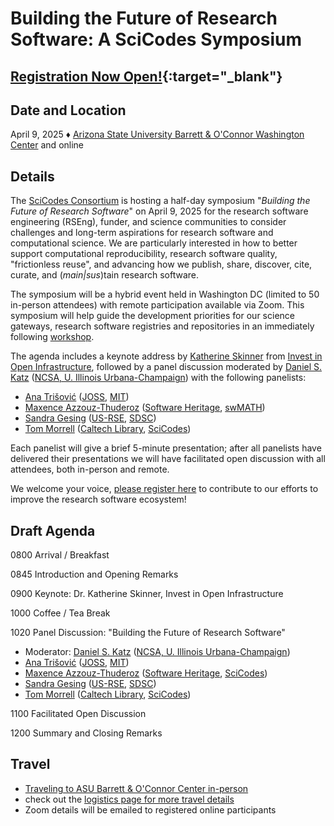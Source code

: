 # Building the Future of Research Software: A SciCodes Symposium 
## [Registration Now Open!](https://forms.gle/cDg5CV54ovYEZAUx5){:target="_blank"}
## Date and Location
April 9, 2025 &#9830; [Arizona State University Barrett &amp; O'Connor Washington Center](https://washingtondc.asu.edu/barrett-and-oconnor-center) and online

## Details
The [SciCodes Consortium](https://scicodes.net) is hosting a half-day symposium &quot;*Building the Future of Research Software*&quot; on April 9, 2025 for the research software engineering (RSEng), funder, and science communities to consider challenges and long-term aspirations for research software and computational science. We are particularly interested in how to better support computational reproducibility, research software quality, "frictionless reuse", and advancing how we publish, share, discover, cite, curate, and (*main\|sus*)tain research software.

The symposium will be a hybrid event held in Washington DC (limited to 50 in-person attendees) with remote participation available via Zoom.
This symposium will help guide the development priorities for our science gateways, research software registries and repositories in an immediately following [workshop](workshop.html).

The agenda includes a keynote address by [Katherine Skinner](https://investinopen.org/about/team/katherine/) from [Invest in Open Infrastructure](https://investinopen.org/about/), followed by a panel discussion moderated by [Daniel S. Katz](https://danielskatz.org/) ([NCSA, U. Illinois Urbana-Champaign](https://www.ncsa.illinois.edu/)) with the following panelists:

- [Ana Trišović](https://anatrisovic.com/) ([JOSS](https://joss.theoj.org/), [MIT](https://www.csail.mit.edu/))
- [Maxence Azzouz-Thuderoz](https://www.softwareheritage.org/2023/04/06/ambassador-maxence-azzouz-thuderoz/) ([Software Heritage](https://www.softwareheritage.org/), [swMATH](https://zbmath.org/software/)) 
- [Sandra Gesing](http://sandra-gesing.com/) ([US-RSE](https://us-rse.org), [SDSC](https://www.sdsc.edu)) 
- [Tom Morrell](https://bsky.app/profile/tmorrell.bsky.social) ([Caltech Library](http://data.caltech.edu/), [SciCodes](https://scicodes.net))

Each panelist will give a brief 5-minute presentation; after all panelists have delivered their presentations we will have facilitated open discussion with all attendees, both in-person and remote.

We welcome your voice, [please register here](https://forms.gle/cDg5CV54ovYEZAUx5) to contribute to our efforts to improve the research software ecosystem!

## Draft Agenda

0800 Arrival / Breakfast

0845 Introduction and Opening Remarks

0900 Keynote: Dr. Katherine Skinner, Invest in Open Infrastructure

1000 Coffee / Tea Break

1020 Panel Discussion: "Building the Future of Research Software"

- Moderator: [Daniel S. Katz](https://danielskatz.org/) ([NCSA, U. Illinois Urbana-Champaign](https://www.ncsa.illinois.edu/)) 
- [Ana Trišović](https://anatrisovic.com/) ([JOSS](https://joss.theoj.org/), [MIT](https://www.csail.mit.edu/))
- [Maxence Azzouz-Thuderoz](https://www.softwareheritage.org/2023/04/06/ambassador-maxence-azzouz-thuderoz/) ([Software Heritage](https://www.softwareheritage.org/), [SciCodes](https://scicodes.net)) 
- [Sandra Gesing](http://sandra-gesing.com/) ([US-RSE](https://us-rse.org), [SDSC](https://www.sdsc.edu)) 
- [Tom Morrell](https://bsky.app/profile/tmorrell.bsky.social) ([Caltech Library](http://data.caltech.edu/), [SciCodes](https://scicodes.net))

1100 Facilitated Open Discussion

1200 Summary and Closing Remarks

## Travel

- [Traveling to ASU Barrett & O'Connor Center in-person](https://washingtondc.asu.edu/barrett-and-oconnor-center#webspark-anchor-link--22)
- check out the [logistics page for more travel details](logistics.html)
- Zoom details will be emailed to registered online participants

